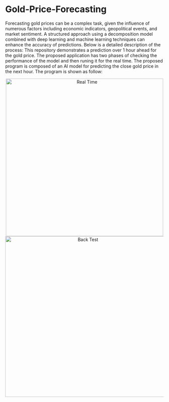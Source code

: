 # Gold-Price-Forecasting
Forecasting gold prices can be a complex task, given the influence of numerous factors including economic indicators, geopolitical events, and market sentiment. A structured approach using a decomposition model combined with deep learning and machine learning techniques can enhance the accuracy of predictions. Below is a detailed description of the process:
This repository demonstrates a prediction over 1 hour ahead for the gold price. The proposed application has two phases of checking the performance of the model and then runing it for the real time. The proposed program is composed of an AI model for predicting the close gold price in the next hour. The program is shown as follow: 

<p align="center">
  <img src="https://github.com/user-attachments/assets/ea1212c7-b0ac-4c76-a69c-8b4c49c81a95" width="500" title="Real Time">
  <img src="https://github.com/user-attachments/assets/b80bbb10-244d-4016-ac24-5220eb04a84e" width="510" title="Back Test">
</p>

